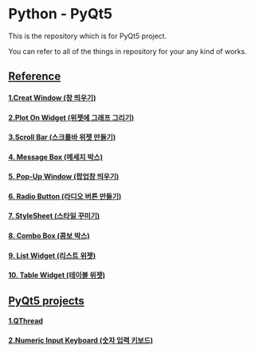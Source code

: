 # Python - PyQt5

This is the repository which is for PyQt5 project.

You can refer to all of the things in repository for your any kind of works.

## [Reference](https://github.com/naddongddong/Python-PyQt5/tree/main/Reference)

#### [1.Creat Window (창 띄우기)](https://github.com/naddongddong/Python-PyQt5/tree/main/Reference/01.Create%20Window)
#### [2.Plot On Widget (위젯에 그래프 그리기)](https://github.com/naddongddong/Python-PyQt5/tree/main/Reference/02.Plot%20On%20Widget)
#### [3.Scroll Bar (스크롤바 위젯 만들기)](https://github.com/naddongddong/Python-PyQt5/tree/main/Reference/03.Scroll%20Bar)
#### [4. Message Box (메세지 박스)](https://github.com/naddongddong/Python-PyQt5/tree/main/Reference/04.Message%20Box)
#### [5. Pop-Up Window (팝업창 띄우기)](https://github.com/naddongddong/Python-PyQt5/tree/main/Reference/05.%20Pop-Up%20Window)
#### [6. Radio Button (라디오 버튼 만들기)](https://github.com/naddongddong/Python-PyQt5/tree/main/Reference/06.%20Radio%20Button)
#### [7. StyleSheet (스타일 꾸미기)](https://github.com/naddongddong/Python-PyQt5/tree/main/Reference/07.StyleSheet)
#### [8. Combo Box (콤보 박스)](https://github.com/naddongddong/Python-PyQt5/tree/main/Reference/08.%20Combo%20Box)
#### [9. List Widget (리스트 위젯)](https://github.com/naddongddong/Python-PyQt5/tree/main/Reference/09.%20List%20widget)
#### [10. Table Widget (테이블 위젯)](https://github.com/naddongddong/Python-PyQt5/tree/main/Reference/10.%20Table%20widget)
## [PyQt5 projects](https://github.com/naddongddong/Python-PyQt5/tree/main/project)

#### [1.QThread](https://github.com/naddongddong/Python-PyQt5/tree/main/project/01.QThread)
#### [2.Numeric Input Keyboard (숫자 입력 키보드)](https://github.com/naddongddong/Python-PyQt5/tree/main/project/02.Number%20Input%20GUI)
